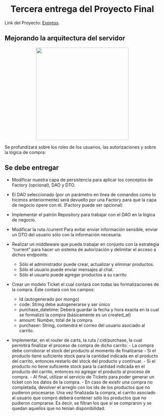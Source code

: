 <h1 align="center">Tercera entrega del Proyecto Final </h1>

Link del Proyecto: [Express](https://github.com/Dacelisl/express/tree/project).

## Mejorando la arquitectura del servidor

<div align="center">
  <img src='https://miro.medium.com/v2/resize:fit:4800/format:webp/1*M10QaO1mZCk_jvH2EBNmaQ.jpeg' width='300px'/>
   </div>

Se profundizará sobre los roles de los usuarios, las autorizaciones y sobre la lógica de compra:

## Se debe entregar

- Modificar nuestra capa de persistencia para aplicar los conceptos de Factory (opcional), DAO y DTO.
- El DAO seleccionado (por un parámetro en línea de comandos como lo hicimos anteriormente) será devuelto por una Factory para que la capa de negocio opere con él. (Factory puede ser opcional)
- Implementar el patrón Repository para trabajar con el DAO en la lógica de negocio.
- Modificar la ruta /current Para evitar enviar información sensible, enviar un DTO del usuario sólo con la información necesaria.
- Realizar un middleware que pueda trabajar en conjunto con la estrategia “current” para hacer un sistema de autorización y delimitar el acceso a dichos endpoints:

    - Sólo el administrador puede crear, actualizar y eliminar productos.
    - Sólo el usuario puede enviar mensajes al chat.
    - Sólo el usuario puede agregar productos a su carrito

- Crear un modelo Ticket el cual contará con todas las formalizaciones de la compra. Éste contará con los campos:

    - Id (autogenerado por mongo)
    - code: String debe autogenerarse y ser único
    - purchase_datetime: Deberá guardar la fecha y hora exacta en la cual se formalizó la compra (básicamente es un created_at)
    - amount: Number, total de la compra.
    - purchaser: String, contendrá el correo del usuario asociado al carrito.

- Implementar, en el router de carts, la ruta /:cid/purchase, la cual permitirá finalizar el proceso de compra de dicho carrito: - La compra debe corroborar el stock del producto al momento de finalizarse - Si el producto tiene suficiente stock para la cantidad indicada en el producto del carrito, entonces restarlo del stock del producto y continuar. - Si el producto no tiene suficiente stock para la cantidad indicada en el producto del carrito, entonces no agregar el producto al proceso de compra. - Al final, utilizar el servicio de Tickets para poder generar un ticket con los datos de la compra. - En caso de existir una compra no completada, devolver el arreglo con los ids de los productos que no pudieron procesarse.
  Una vez finalizada la compra, el carrito asociado al usuario que compró deberá contener sólo los productos que no pudieron comprarse. Es decir, se filtran los que sí se compraron y se quedan aquellos que no tenían disponibilidad.
